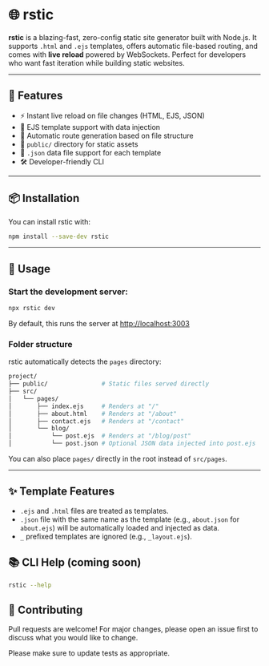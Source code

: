 # 🌐 rstic

**rstic** is a blazing-fast, zero-config static site generator built with Node.js. It supports `.html` and `.ejs` templates, offers automatic file-based routing, and comes with **live reload** powered by WebSockets. Perfect for developers who want fast iteration while building static websites.

---

## 🚀 Features

- ⚡ Instant live reload on file changes (HTML, EJS, JSON)
- 🧩 EJS template support with data injection
- 🔁 Automatic route generation based on file structure
- 📁 `public/` directory for static assets
- 🧠 `.json` data file support for each template
- 🛠️ Developer-friendly CLI

---

## 📦 Installation

You can install rstic with:

```bash
npm install --save-dev rstic
```

---

## 🔧 Usage

### Start the development server:

```bash
npx rstic dev
```

By default, this runs the server at [http://localhost:3003](http://localhost:3003)

### Folder structure

rstic automatically detects the `pages` directory:

```bash
project/
├── public/               # Static files served directly
├── src/
│   └── pages/
│       ├── index.ejs     # Renders at "/"
│       ├── about.html    # Renders at "/about"
│       ├── contact.ejs   # Renders at "/contact"
│       └── blog/
│           └── post.ejs  # Renders at "/blog/post"
│           └── post.json # Optional JSON data injected into post.ejs
```

You can also place `pages/` directly in the root instead of `src/pages`.

---

## ✨ Template Features

- `.ejs` and `.html` files are treated as templates.
- `.json` file with the same name as the template (e.g., `about.json` for `about.ejs`) will be automatically loaded and injected as data.
- `_` prefixed templates are ignored (e.g., `_layout.ejs`).

## 📚 CLI Help (coming soon)

```bash
rstic --help
```

## 🤝 Contributing

Pull requests are welcome! For major changes, please open an issue first to discuss what you would like to change.

Please make sure to update tests as appropriate.
